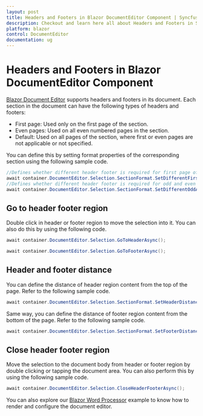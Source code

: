 ```yaml
---
layout: post
title: Headers and Footers in Blazor DocumentEditor Component | Syncfusion
description: Checkout and learn here all about Headers and Footers in Syncfusion Blazor DocumentEditor component and more.
platform: blazor
control: DocumentEditor
documentation: ug
---
```


# Headers and Footers in Blazor DocumentEditor Component

[Blazor Document Editor](https://www.syncfusion.com/blazor-components/blazor-word-processor) supports headers and footers in its document. Each section in the document can have the following types of headers and footers:

* First page: Used only on the first page of the section.
* Even pages: Used on all even numbered pages in the section.
* Default: Used on all pages of the section, where first or even pages are not applicable or not specified.

You can define this by setting format properties of the corresponding section using the following sample code.

```csharp
//Defines whether different header footer is required for first page of the section
await container.DocumentEditor.Selection.SectionFormat.SetDifferentFirstPageAsync(true);
//Defines whether different header footer is required for odd and even pages in the section
await container.DocumentEditor.Selection.SectionFormat.SetDifferentOddAndEvenPagesAsync(true);
```

## Go to header footer region

Double click in header or footer region to move the selection into it. You can also do this by using the following code.

```csharp
await container.DocumentEditor.Selection.GoToHeaderAsync();

await container.DocumentEditor.Selection.GoToFooterAsync();
```

## Header and footer distance

You can define the distance of header region content from the top of the page. Refer to the following sample code.

```csharp
await container.DocumentEditor.Selection.SectionFormat.SetHeaderDistanceAsync(36);
```

Same way, you can define the distance of footer region content from the bottom of the page. Refer to the following sample code.

```csharp
await container.DocumentEditor.Selection.SectionFormat.SetFooterDistanceAsync(36);
```

## Close header footer region

Move the selection to the document body from header or footer region by double clicking or tapping the document area. You can also perform this by using the following sample code.

```csharp
await container.DocumentEditor.Selection.CloseHeaderFooterAsync();
```

You can also explore our [Blazor Word Processor](https://document.syncfusion.com/demos/docx-editor/blazor-server/document-editor/default-functionalities) example to know how to render and configure the document editor.
